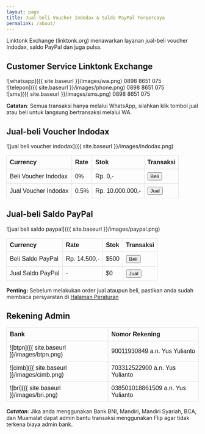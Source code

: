 ```yaml
---
layout: page
title: Jual-beli Voucher Indodax & Saldo PayPal Terpercaya
permalink: /about/
---
```


<style>
table {
  font-family: arial, sans-serif;
  border-collapse: collapse;
  width: 100%;
}

td, th {
  border: 1px solid #dddddd;
  text-align: left;
  padding: 8px;
}
</style>

Linktonk Exchange (linktonk.org) menawarkan layanan jual-beli voucher Indodax, saldo PayPal dan juga pulsa.

## Customer Service Linktonk Exchange

![whatsapp]({{ site.baseurl }}/images/wa.png) 0898 8651 075 <br>
![telepon]({{ site.baseurl }}/images/phone.png) 0898 8651 075 <br>
![sms]({{ site.baseurl }}/images/sms.png) 0898 8651 075 <br>

<b>Catatan</b>: Semua transaksi hanya melalui WhatsApp, silahkan klik tombol jual atau beli untuk langsung bertransaksi melalui WA.

## Jual-beli Voucher Indodax
![jual beli voucher indodax]({{ site.baseurl }}/images/indodax.png)

|<b>Currency|<b>Rate|<b>Stok|<b>Transaksi|
|---	|---  |---	|---	|
|Beli Voucher Indodax|0%|Rp. 0,-|<input type="button" value="Beli" onclick="window.location.href='https://wa.me/628988651075?text=Saya%20mau%20beli%20voucher%20Indodax%20linktonk.org'" />|
|Jual Voucher Indodax|0.5%|Rp. 10.000.000,-|<input type="button" value="Jual" onclick="window.location.href='https://wa.me/628988651075?text=Saya%20mau%20jual%20voucher%20Indodax%20linktonk.org'" />|

## Jual-beli Saldo PayPal
![jual beli saldo paypal]({{ site.baseurl }}/images/paypal.png)

|<b>Currency|<b>Rate|<b>Stok|<b>Transaksi|
|---	|---  |---	|---	|
|Beli Saldo PayPal|Rp. 14.500,-|$500|<input type="button" value="Beli" onclick="window.location.href='https://wa.me/628988651075?text=Saya%20mau%20beli%20saldo%20PayPal%20linktonk.org'" />|
|Jual Saldo PayPal|-|$0|<button name="button" onclick="https://wa.me/628988651075?text=Saya%20mau%20jual%20saldo%20PayPal%20linktonk.org">Jual</button>|
 
**Penting:** Sebelum melakukan order jual ataupun beli, pastikan anda sudah membaca persyaratan di [Halaman Peraturan](https://linktonk.org/peraturan)

## Rekening Admin

|<b>Bank|<b>Nomor Rekening|
|---	|---  |
|![btpn]({{ site.baseurl }}/images/btpn.png)|90011930849 a.n. Yus Yulianto|
|![cimb]({{ site.baseurl }}/images/cimb.png)|703312522900 a.n. Yus Yulianto|
|![bri]({{ site.baseurl }}/images/bri.png)|038501018861509 a.n. Yus Yulianto|

<b><i>Catatan</i></b>: Jika anda menggunakan Bank BNI, Mandiri, Mandiri Syariah, BCA, dan Muamalat dapat admin bantu transaksi menggunakan Flip agar tidak terkena biaya admin bank.
